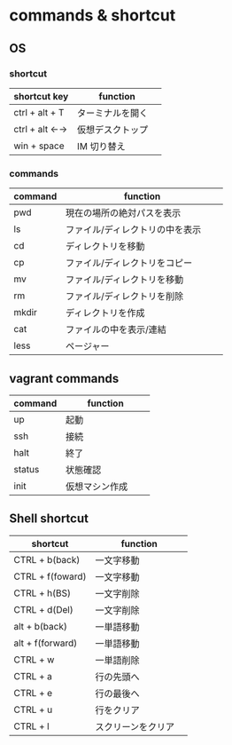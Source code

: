 # commands & shortcut


## OS

### shortcut

| shortcut key    | function          |
| ------------    | ----------------- |
|ctrl + alt + T   | ターミナルを開く　|
|ctrl + alt ←→  | 仮想デスクトップ　|
|win + space      | IM 切り替え       |

### commands

| command         | function          |
| ------------    | ----------------- |
| pwd             | 現在の場所の絶対パスを表示　　　　|
| ls              | ファイル/ディレクトリの中を表示　　|
| cd              | ディレクトリを移動       |
| cp              | ファイル/ディレクトリをコピー　|
| mv              | ファイル/ディレクトリを移動　|
| rm              | ファイル/ディレクトリを削除       |
| mkdir           | ディレクトリを作成       |
| cat             | ファイルの中を表示/連結　|
| less            | ページャー　|

## vagrant commands

| command         | function          |
| ------------    | ----------------- |
| up              | 起動　　　　　　　|
| ssh             | 接続　　　　　　　|
| halt            | 終了　　　　　　　|
| status          | 状態確認　　　　　|
| init            | 仮想マシン作成　　|

## Shell shortcut

| shortcut        | function          |
| ------------    | ----------------- |
| CTRL + b(back)  | 一文字移動　　　　|
| CTRL + f(foward)| 一文字移動　　　　|
| CTRL + h(BS)    | 一文字削除　　　　|
| CTRL + d(Del)   | 一文字削除　　　　|
| alt + b(back)   | 一単語移動　　　　|
| alt + f(forward)| 一単語移動　　　　|
| CTRL + w        | 一単語削除　　　　|
| CTRL + a        | 行の先頭へ　      |
| CTRL + e        | 行の最後へ　      |
| CTRL + u        | 行をクリア　      |
| CTRL + l        | スクリーンをクリア　|